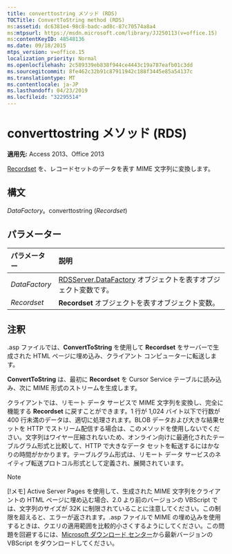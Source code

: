 ```yaml
---
title: converttostring メソッド (RDS)
TOCTitle: ConvertToString method (RDS)
ms:assetid: dc6381e4-98c8-badc-ad8c-87c70574a8a4
ms:mtpsurl: https://msdn.microsoft.com/library/JJ250113(v=office.15)
ms:contentKeyID: 48548136
ms.date: 09/18/2015
mtps_version: v=office.15
localization_priority: Normal
ms.openlocfilehash: 2c589339eb838f944ce4443c19a787eafb01c3dd
ms.sourcegitcommit: 8fe462c32b91c87911942c188f3445e85a54137c
ms.translationtype: MT
ms.contentlocale: ja-JP
ms.lasthandoff: 04/23/2019
ms.locfileid: "32295514"
---
```

# <a name="converttostring-method-rds"></a>converttostring メソッド (RDS)

**適用先:** Access 2013、Office 2013 

[Recordset](recordset-object-ado.md) を、レコードセットのデータを表す MIME 文字列に変換します。

## <a name="syntax"></a>構文

*DataFactory*。converttostring (*Recordset*)

## <a name="parameters"></a>パラメーター

|パラメーター|説明|
|:--------|:----------|
|*DataFactory* |[RDSServer.DataFactory](datafactory-object-rdsserver.md) オブジェクトを表すオブジェクト変数です。|
|*Recordset* |**Recordset** オブジェクトを表すオブジェクト変数。|

## <a name="remarks"></a>注釈

.asp ファイルでは、**ConvertToString** を使用して **Recordset** をサーバーで生成された HTML ページに埋め込み、クライアント コンピューターに転送します。

**ConvertToString** は、最初に **Recordset** を Cursor Service テーブルに読み込み、次に MIME 形式のストリームを生成します。

クライアントでは、リモート データ サービスで MIME 文字列を変換し、完全に機能する **Recordset** に戻すことができます。1 行が 1,024 バイト以下で行数が 400 行未満のデータは、適切に処理されます。BLOB データおよび大きな結果セットを HTTP でストリーム配信する場合は、このメソッドを使用しないでください。文字列はワイヤー圧縮されないため、オンライン向けに最適化されたテーブルグラム形式と比較して、HTTP で大きなデータ セットを転送するにはかなりの時間がかかります。テーブルグラム形式は、リモート データ サービスのネイティブ転送プロトコル形式として定義され、展開されています。

> [!NOTE]
> [!メモ] Active Server Pages を使用して、生成された MIME 文字列をクライアントの HTML ページに埋め込む場合、2.0 より前のバージョンの VBScript では、文字列のサイズが 32K に制限されていることに注意してください。この制限を超えると、エラーが返されます。.asp ファイルで MIME の埋め込みを使用するときは、クエリの適用範囲を比較的小さくするようにしてください。この問題を回避するには、[Microsoft ダウンロード センター](https://www.microsoft.com/download/default.aspx)から最新バージョンの VBScript をダウンロードしてください。


